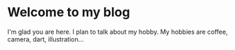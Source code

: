 # Welcome to my blog

I'm glad you are here. I plan to talk about my hobby.
My hobbies are coffee, camera, dart, illustration...
